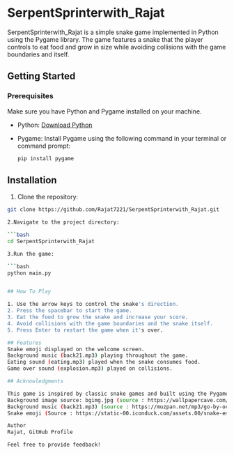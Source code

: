 # SerpentSprinterwith_Rajat

SerpentSprinterwith_Rajat is a simple snake game implemented in Python using the Pygame library. The game features a snake that the player controls to eat food and grow in size while avoiding collisions with the game boundaries and itself.

## Getting Started

### Prerequisites

Make sure you have Python and Pygame installed on your machine.

- Python: [Download Python](https://www.python.org/downloads/)
- Pygame: Install Pygame using the following command in your terminal or command prompt:

  ```bash
  pip install pygame

## Installation
1. Clone the repository:

```bash
git clone https://github.com/Rajat7221/SerpentSprinterwith_Rajat.git

2.Navigate to the project directory:

```bash
cd SerpentSprinterwith_Rajat

3.Run the game:

```bash
python main.py


## How To Play

1. Use the arrow keys to control the snake's direction.
2. Press the spacebar to start the game.
3. Eat the food to grow the snake and increase your score.
4. Avoid collisions with the game boundaries and the snake itself.
5. Press Enter to restart the game when it's over.

## Features
Snake emoji displayed on the welcome screen.
Background music (back21.mp3) playing throughout the game.
Eating sound (eating.mp3) played when the snake consumes food.
Game over sound (explosion.mp3) played on collisions.

## Acknowledgments

This game is inspired by classic snake games and built using the Pygame library.
Background image source: bgimg.jpg (source : https://wallpapercave.com/wp/wp2409705.jpg )
Background music (back21.mp3) (source : https://muzpan.net/mp3/go-by-ocean-ryan-mccaffrey-outreach) - Music name :Outreach by Ryan McCaffrey
Snake emoji (Source : https://static-00.iconduck.com/assets.00/snake-emoji-2048x1914-sh2iug2j.png)

Author
Rajat, GitHub Profile

Feel free to provide feedback!
